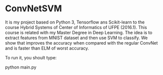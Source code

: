 # ConvNetSVM
It is my project based on Python 3, Tensorflow ans Scikit-learn to the course Hybrid Systems of Center of Informatics
of UFPE (2016.1). This course is related with my Master Degree in Deep Learning. The idea is to extract features from MNIST dataset and then use SVM to classify. We show that improves the accuracy when compared with the regular ConvNet and is faster than ELM of worst accuracy.

To run it, you shoult type:

python main.py
